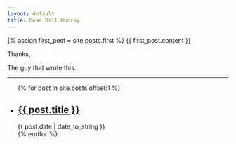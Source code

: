 ```yaml
---
layout: default
title: Dear Bill Murray
---
```

{% assign first_post = site.posts.first %}
{{ first_post.content }}

<div class="signature">
  <p>
    Thanks,
  </p>
  <p>
    The guy that wrote this.
  </p>
</div>
<hr />
<ul class="posts">
{% for post in site.posts offset:1 %}
  <li>
    <article>
      <h1><a href="{{ post.url }}">{{ post.title }}</a></h1>
      <time datetime="{{ post.date }}" pubdate="pubdate">{{ post.date | date_to_string }}</time>
    </article>
  </li>
{% endfor %}
</ul>